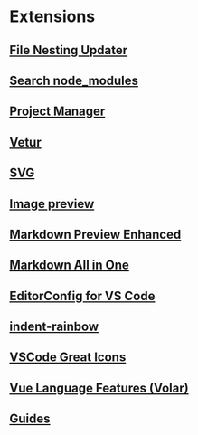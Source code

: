 # Extensions

## [File Nesting Updater](https://marketplace.visualstudio.com/items?itemName=antfu.file-nesting)

## [Search node_modules](https://marketplace.visualstudio.com/items?itemName=jasonnutter.search-node-modules)

## [Project Manager](https://marketplace.visualstudio.com/items?itemName=alefragnani.project-manager)

## [Vetur](https://marketplace.visualstudio.com/items?itemName=octref.vetur)

## [SVG](https://marketplace.visualstudio.com/items?itemName=jock.svg)

## [Image preview](https://marketplace.visualstudio.com/items?itemName=kisstkondoros.vscode-gutter-preview)

## [Markdown Preview Enhanced](https://marketplace.visualstudio.com/items?itemName=shd101wyy.markdown-preview-enhanced)

## [Markdown All in One](https://marketplace.visualstudio.com/items?itemName=yzhang.markdown-all-in-one)

## [EditorConfig for VS Code](https://marketplace.visualstudio.com/items?itemName=EditorConfig.EditorConfig)

## [indent-rainbow](https://marketplace.visualstudio.com/items?itemName=oderwat.indent-rainbow)

## [VSCode Great Icons](https://marketplace.visualstudio.com/items?itemName=emmanuelbeziat.vscode-great-icons)

## [Vue Language Features (Volar)](https://marketplace.visualstudio.com/items?itemName=Vue.volar)

## [Guides](https://marketplace.visualstudio.com/items?itemName=spywhere.guides)
